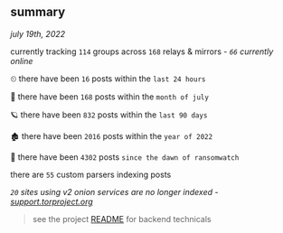 
## summary
_july 19th, 2022_

currently tracking `114` groups across `168` relays & mirrors - _`66` currently online_

⏲ there have been `16` posts within the `last 24 hours`

🦈 there have been `168` posts within the `month of july`

🪐 there have been `832` posts within the `last 90 days`

🏚 there have been `2016` posts within the `year of 2022`

🦕 there have been `4302` posts `since the dawn of ransomwatch`

there are `55` custom parsers indexing posts

_`20` sites using v2 onion services are no longer indexed - [support.torproject.org](https://support.torproject.org/onionservices/v2-deprecation/)_

> see the project [README](https://github.com/joshhighet/ransomwatch#ransomwatch--) for backend technicals

